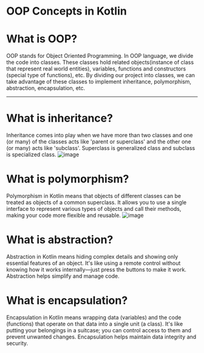 # OOP Concepts in Kotlin

# What is OOP?

OOP stands for Object Oriented Programming. In OOP language, we divide the code into classes. 
These classes hold related objects(instance of class that represent real world entities), variables, functions and constructors (special type of functions), etc. 
By dividing our project into classes, we can take advantage of these classes to implement inheritance, polymorphism, abstraction, encapsulation, etc. 

--- 

# What is inheritance?
Inheritance comes into play when we have more than two classes and one (or many) of the classes acts like 'parent or superclass' and the other one (or many) acts like 'subclass'. 
Superclass is generalized class and subclass is specialized class.
![image](https://github.com/TanviS3000/KotlinOOPConcepts/assets/145559687/268fa5d9-c75b-40db-b95a-e8ee6aea3ee0)

# What is polymorphism?
Polymorphism in Kotlin means that objects of different classes can be treated as objects of a common superclass. 
It allows you to use a single interface to represent various types of objects and call their methods, making your code more flexible and reusable.
![image](https://github.com/TanviS3000/KotlinOOPConcepts/assets/145559687/b13e5282-db6b-4976-b8ae-eb3637078953)


# What is abstraction?
Abstraction in Kotlin means hiding complex details and showing only essential features of an object. 
It's like using a remote control without knowing how it works internally—just press the buttons to make it work. 
Abstraction helps simplify and manage code.

# What is encapsulation?
Encapsulation in Kotlin means wrapping data (variables) and the code (functions) that operate on that data into a single unit (a class). 
It's like putting your belongings in a suitcase; you can control access to them and prevent unwanted changes. 
Encapsulation helps maintain data integrity and security.
